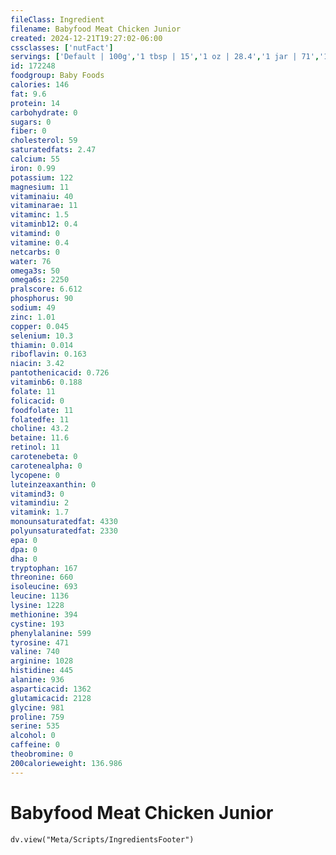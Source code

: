 ```yaml
---
fileClass: Ingredient
filename: Babyfood Meat Chicken Junior
created: 2024-12-21T19:27:02-06:00
cssclasses: ['nutFact']
servings: ['Default | 100g','1 tbsp | 15','1 oz | 28.4','1 jar | 71','1 jar gerber third foods (2.5 oz) | 71','1 jar heinz junior-3 (2.5 oz) | 71']
id: 172248
foodgroup: Baby Foods
calories: 146
fat: 9.6
protein: 14
carbohydrate: 0
sugars: 0
fiber: 0
cholesterol: 59
saturatedfats: 2.47
calcium: 55
iron: 0.99
potassium: 122
magnesium: 11
vitaminaiu: 40
vitaminarae: 11
vitaminc: 1.5
vitaminb12: 0.4
vitamind: 0
vitamine: 0.4
netcarbs: 0
water: 76
omega3s: 50
omega6s: 2250
pralscore: 6.612
phosphorus: 90
sodium: 49
zinc: 1.01
copper: 0.045
selenium: 10.3
thiamin: 0.014
riboflavin: 0.163
niacin: 3.42
pantothenicacid: 0.726
vitaminb6: 0.188
folate: 11
folicacid: 0
foodfolate: 11
folatedfe: 11
choline: 43.2
betaine: 11.6
retinol: 11
carotenebeta: 0
carotenealpha: 0
lycopene: 0
luteinzeaxanthin: 0
vitamind3: 0
vitamindiu: 2
vitamink: 1.7
monounsaturatedfat: 4330
polyunsaturatedfat: 2330
epa: 0
dpa: 0
dha: 0
tryptophan: 167
threonine: 660
isoleucine: 693
leucine: 1136
lysine: 1228
methionine: 394
cystine: 193
phenylalanine: 599
tyrosine: 471
valine: 740
arginine: 1028
histidine: 445
alanine: 936
asparticacid: 1362
glutamicacid: 2128
glycine: 981
proline: 759
serine: 535
alcohol: 0
caffeine: 0
theobromine: 0
200calorieweight: 136.986
---
```


# Babyfood Meat Chicken Junior

```dataviewjs
dv.view("Meta/Scripts/IngredientsFooter")
```